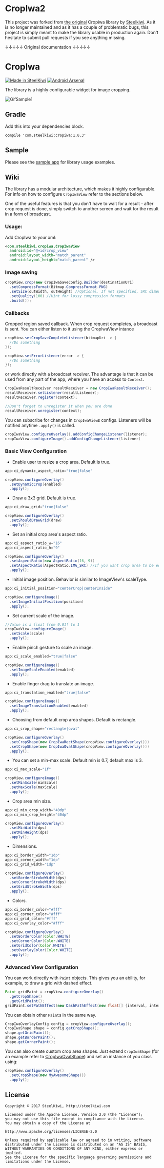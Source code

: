 # CropIwa2
This project was forked from [the original](https://github.com/steelkiwi/cropiwa) Cropiwa library by [Steelkiwi](http://steelkiwi.com). As it is no longer maintained and as it has a couple of problematic bugs, this project is simply meant to make the library usable in production again. Don't hesitate to submit pull requests if you see anything missing.

↓↓↓↓↓ Original documentation ↓↓↓↓↓

# CropIwa


[![Made in SteelKiwi](https://github.com/steelkiwi/Getting-started-with-Kotlin/blob/master/made_in_steelkiwi.png)](http://steelkiwi.com/blog/)
[![Android Arsenal](https://img.shields.io/badge/Android%20Arsenal-CropIwa-brightgreen.svg?style=flat)](https://android-arsenal.com/details/1/5511)

The library is a highly configurable widget for image cropping.

![GifSample1](https://github.com/polyak01/cropiwa/blob/master/assets/3J8gYWC.gif)

## Gradle
Add this into your dependencies block.
```
compile 'com.steelkiwi:cropiwa:1.0.3'
```
## Sample
Please see the [sample app](sample/src/main/java/com/steelkiwi/cropiwa/sample) for library usage examples.

## Wiki
The library has a modular architecture, which makes it highly configurable. For info on how to configure `CropIwaView` refer to the sections
below.

One of the useful features is that you don't have to wait for a result - after crop request is done, simply switch to another
screen and wait for the result in a form of broadcast.

### Usage:
 Add CropIwa to your xml:
```xml
<com.steelkiwi.cropiwa.CropIwaView
  android:id="@+id/crop_view"
  android:layout_width="match_parent"
  android:layout_height="match_parent" />
```
### Image saving
```java
cropView.crop(new CropIwaSaveConfig.Builder(destinationUri)
  .setCompressFormat(Bitmap.CompressFormat.PNG)
  .setSize(outWidth, outHeight) //Optional. If not specified, SRC dimensions will be used
  .setQuality(100) //Hint for lossy compression formats
  .build());
```
### Callbacks
Cropped region saved callback. When crop request completes, a broadcast is sent. You can either listen to it using the CropIwaView intance
```java
cropView.setCropSaveCompleteListener(bitmapUri -> {
  //Do something
});

cropView.setErrorListener(error -> {
  //Do something
});
```
or work directly with a broadcast receiver. The advantage is that it can be used from any part of the app, where you have an access to `Context`.
```java
CropIwaResultReceiver resultReceiver = new CropIwaResultReceiver();
resultReceiver.setListener(resultListener);
resultReceiver.register(context);

//Don't forget to unregister it when you are done
resultReceiver.unregister(context);
```
You can subscribe for changes in `CropIwaView`s configs. Listeners will be notified anytime `.apply()` is called.
```java
cropIwaView.configureOverlay().addConfigChangeListener(listener);
cropIwaView.configureImage().addConfigChangeListener(listener)
```
### Basic View Configuration
* Enable user to resize a crop area. Default is true.
```java
app:ci_dynamic_aspect_ratio="true|false"

cropView.configureOverlay()
  .setDynamicCrop(enabled)
  .apply();
```
* Draw a 3x3 grid. Default is true.
```java
app:ci_draw_grid="true|false"

cropView.configureOverlay()
  .setShouldDrawGrid(draw)
  .apply();
```
* Set an initial crop area's aspect ratio.
```java
app:ci_aspect_ratio_w="16"
app:ci_aspect_ratio_h="9"

cropView.configureOverlay()
  .setAspectRatio(new AspectRatio(16, 9))
  .setAspectRatio(AspectRatio.IMG_SRC) //If you want crop area to be equal to the dimensions of an image
  .apply();
```
* Initial image position. Behavior is similar to ImageView's scaleType.
```java
app:ci_initial_position="centerCrop|centerInside"

cropView.configureImage()
  .setImageInitialPosition(position)
  .apply();
```
* Set current scale of the image.
```java
//Value is a float from 0.01f to 1
cropIwaView.configureImage()
  .setScale(scale)
  .apply();
```
* Enable pinch gesture to scale an image.
```java
app:ci_scale_enabled="true|false"

cropView.configureImage()
  .setImageScaleEnabled(enabled)
  .apply();
```
* Enable finger drag to translate an image.
```java
app:ci_translation_enabled="true|false"

cropView.configureImage()
  .setImageTranslationEnabled(enabled)
  .apply();
```
* Choosing from default crop area shapes. Default is rectangle.
```java
app:ci_crop_shape="rectangle|oval"

cropView.configureOverlay()
  .setCropShape(new CropIwaRectShape(cropView.configureOverlay()))
  .setCropShape(new CropIwaOvalShape(cropView.configureOverlay()))
  .apply();
```
* You can set a min-max scale. Default min is 0.7, default max is 3.
```java
app:ci_max_scale="1f"

cropView.configureImage()
  .setMinScale(minScale)
  .setMaxScale(maxScale)
  .apply();
```
* Crop area min size.
```java
app:ci_min_crop_width="40dp"
app:ci_min_crop_height="40dp"

cropView.configureOverlay()
  .setMinWidth(dps)
  .setMinHeight(dps)
  .apply();
```
* Dimensions.
```java
app:ci_border_width="1dp"
app:ci_corner_width="1dp"
app:ci_grid_width="1dp"

cropView.configureOverlay()
  .setBorderStrokeWidth(dps)
  .setCornerStrokeWidth(dps)
  .setGridStrokeWidth(dps)
  .apply();
```
* Colors.
```java
app:ci_border_color="#fff"
app:ci_corner_color="#fff"
app:ci_grid_color="#fff"
app:ci_overlay_color="#fff"

cropView.configureOverlay()
  .setBorderColor(Color.WHITE)
  .setCornerColor(Color.WHITE)
  .setGridColor(Color.WHITE)
  .setOverlayColor(Color.WHITE)
  .apply();
```
### Advanced View Configuration
You can work directly with `Paint` objects. This gives you an ability, for example, to draw a grid with dashed effect.
```java
Paint gridPaint = cropView.configureOverlay()
  .getCropShape()
  .getGridPaint();
gridPaint.setPathEffect(new DashPathEffect(new float[] {interval, interval}, 0));
```
You can obtain other `Paint`s in the same way.
```java
CropIwaOverlayConfig config = cropView.configureOverlay();
CropIwaShape shape = config.getCropShape();
shape.getGridPaint();
shape.getBorderPaint();
shape.getCornerPaint();
```
You can also create custom crop area shapes. Just extend `CropIwaShape` (for an example refer to [CropIwaOvalShape](library/src/main/java/com/steelkiwi/cropiwa/shape/CropIwaOvalShape.java)) and set an instance of you class using:
```java
cropView.configureOverlay()
  .setCropShape(new MyAwesomeShape())
  .apply();
```

## License
```
Copyright © 2017 SteelKiwi, http://steelkiwi.com

Licensed under the Apache License, Version 2.0 (the "License");
you may not use this file except in compliance with the License.
You may obtain a copy of the License at

http://www.apache.org/licenses/LICENSE-2.0

Unless required by applicable law or agreed to in writing, software
distributed under the License is distributed on an "AS IS" BASIS,
WITHOUT WARRANTIES OR CONDITIONS OF ANY KIND, either express or implied.
See the License for the specific language governing permissions and
limitations under the License.
```
